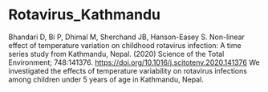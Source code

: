 # Rotavirus_Kathmandu
Bhandari D, Bi P, Dhimal M, Sherchand JB, Hanson-Easey S. Non-linear effect of temperature variation on childhood rotavirus infection: A time series study from Kathmandu, Nepal. (2020) Science of the Total Environment; 748:141376. https://doi.org/10.1016/j.scitotenv.2020.141376
We investigated the effects of temperature variability on rotavirus infections among children under 5 years of age in Kathmandu, Nepal.
